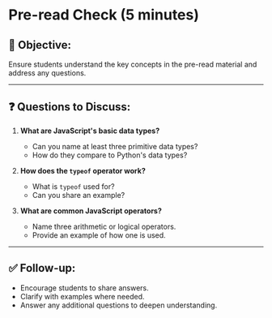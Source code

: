 # Pre-read Check (5 minutes)

## 🎯 Objective:
Ensure students understand the key concepts in the pre-read material and address any questions.

---

## ❓ Questions to Discuss:

1. **What are JavaScript's basic data types?**
   - Can you name at least three primitive data types?
   - How do they compare to Python's data types?

2. **How does the `typeof` operator work?**
   - What is `typeof` used for?
   - Can you share an example?

3. **What are common JavaScript operators?**
   - Name three arithmetic or logical operators.
   - Provide an example of how one is used.

---

## ✅ Follow-up:
- Encourage students to share answers.
- Clarify with examples where needed.
- Answer any additional questions to deepen understanding.

